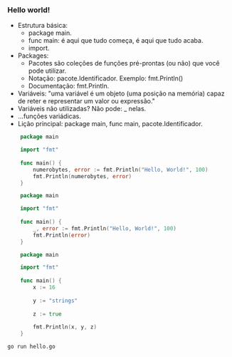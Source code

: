 ### Hello world!

- Estrutura básica: 
    - package main.
    - func main: é aqui que tudo começa, é aqui que tudo acaba.
    - import.
- Packages:
    - Pacotes são coleções de funções pré-prontas (ou não) que você pode utilizar.
    - Notação: pacote.Identificador. Exemplo: fmt.Println()
    - Documentação: fmt.Println.
- Variáveis: "uma variável é um objeto (uma posição na memória) capaz de reter e representar um valor ou expressão."
- Variáveis não utilizadas? Não pode: _ nelas.
- ...funções variádicas.
- Lição principal: package main, func main, pacote.Identificador.

```go
    package main

	import "fmt"
	
	func main() {
		numerobytes, error := fmt.Println("Hello, World!", 100)
		fmt.Println(numerobytes, error)
	}
```

```go
    package main

	import "fmt"
	
	func main() {
		_, error := fmt.Println("Hello, World!", 100)
		fmt.Println(error)
	}
```

```go
    package main

	import "fmt"
	
	func main() {
	    x := 16
	
	    y := "strings"
	
	    z := true
	
	    fmt.Println(x, y, z)
	}
```

```cli
go run hello.go
```
